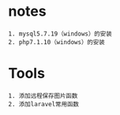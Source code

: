# notes
    1. mysql5.7.19（windows）的安装
    2. php7.1.10（windows）的安装
# Tools
    1. 添加远程保存图片函数
    2. 添加laravel常用函数
